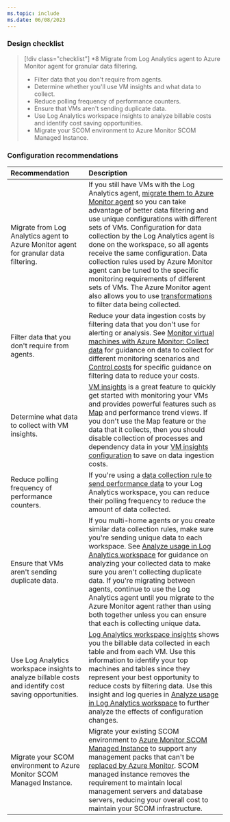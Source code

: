 ```yaml
---
ms.topic: include
ms.date: 06/08/2023
---
```


### Design checklist

> [!div class="checklist"]
> *8 Migrate from Log Analytics agent to Azure Monitor agent for granular data filtering.
> * Filter data that you don't require from agents.
> * Determine whether you'll use VM insights and what data to collect.
> * Reduce polling frequency of performance counters.
> * Ensure that VMs aren't sending duplicate data.
> * Use Log Analytics workspace insights to analyze billable costs and identify cost saving opportunities.
> * Migrate your SCOM environment to Azure Monitor SCOM Managed Instance.

### Configuration recommendations

| Recommendation | Description |
|:---------------|:------------|
| Migrate from Log Analytics agent to Azure Monitor agent for granular data filtering. | If you still have VMs with the Log Analytics agent, [migrate them to Azure Monitor agent](../../agents/azure-monitor-agent-migration.md) so you can take advantage of better data filtering and use unique configurations with different sets of VMs.  Configuration for data collection by the Log Analytics agent is done on the workspace, so all agents receive the same configuration. Data collection rules used by Azure Monitor agent can be tuned to the specific monitoring requirements of different sets of VMs. The Azure Monitor agent also allows you to use [transformations](../../essentials/data-collection-transformations.md) to filter data being collected. |
| Filter data that you don't require from agents. | Reduce your data ingestion costs by filtering data that you don't use for alerting or analysis. See [Monitor virtual machines with Azure Monitor: Collect data](../monitor-virtual-machine-data-collection.md) for guidance on data to collect for different monitoring scenarios and [Control costs](../monitor-virtual-machine-data-collection.md#control-costs) for specific guidance on filtering data to reduce your costs. |
| Determine what data to collect with VM insights. | [VM insights](../vminsights-overview.md) is a great feature to quickly get started with monitoring your VMs and provides powerful features such as [Map](../vminsights-maps.md) and performance trend views. If you don't use the Map feature or the data that it collects, then you should disable collection of processes and dependency data in your [VM insights configuration](../vminsights-enable-portal.md) to save on data ingestion costs. |
| Reduce polling frequency of performance counters. | If you're using a [data collection rule to send performance data](../../agents/data-collection-performance.md) to your Log Analytics workspace, you can reduce their polling frequency to reduce the amount of data collected. |
| Ensure that VMs aren't sending duplicate data. | If you multi-home agents or you create similar data collection rules, make sure you're sending unique data to each workspace. See [Analyze usage in Log Analytics workspace](../../logs/analyze-usage.md) for guidance on analyzing your collected data to make sure you aren't collecting duplicate data. If you're migrating between agents, continue to use the Log Analytics agent until you migrate to the Azure Monitor agent rather than using both together unless you can ensure that each is collecting unique data. |
| Use Log Analytics workspace insights to analyze billable costs and identify cost saving opportunities. | [Log Analytics workspace insights](../../logs/log-analytics-workspace-insights-overview.md) shows you the billable data collected in each table and from each VM. Use this information to identify your top machines and tables since they represent your best opportunity to reduce costs by filtering data. Use this insight and log queries in [Analyze usage in Log Analytics workspace](../../logs/analyze-usage.md) to further analyze the effects of configuration changes. |
| Migrate your SCOM environment to Azure Monitor SCOM Managed Instance. | Migrate your existing SCOM environment to [Azure Monitor SCOM Managed Instance](/system-center/scom/migrate-to-operations-manager-managed-instance) to support any management packs that can't be [replaced by Azure Monitor](../monitor-virtual-machine-management-packs.md#migrate-management-pack-logic-for-vm-workloads). SCOM managed instance removes the requirement to maintain local management servers and database servers, reducing your overall cost to maintain your SCOM infrastructure. |
